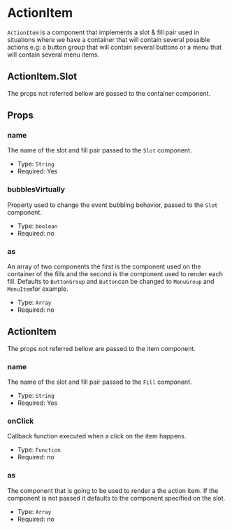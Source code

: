 ActionItem
=============================

`ActionItem` is a component that implements a slot & fill pair used in situations where we have a container that will contain several possible actions e.g: a button group that will contain several buttons or a menu that will contain several menu items.

## ActionItem.Slot

The props not referred bellow are passed to the container component.

## Props

### name

The name of the slot and fill pair passed to the `Slot` component.

- Type: `String`
- Required: Yes

### bubblesVirtually

Property used to change the event bubbling behavior, passed to the `Slot` component.

- Type: `boolean`
- Required: no

### as

An array of two components the first is the component used on the container of the fills and the second is the component used to render each fill.
Defaults to `ButtonGroup` and `Button`can be changed to `MenuGroup` and `MenuItem`for example.

- Type: `Array`
- Required: no

## ActionItem

The props not referred bellow are passed to the item component.

### name

The name of the slot and fill pair passed to the `Fill` component.

- Type: `String`
- Required: Yes

### onClick

Callback function executed when a click on the item happens.

- Type: `Function`
- Required: no

### as

The component that is going to be used to render a the action item. If the component is not passed it defaults to the component specified on the slot.

- Type: `Array`
- Required: no

